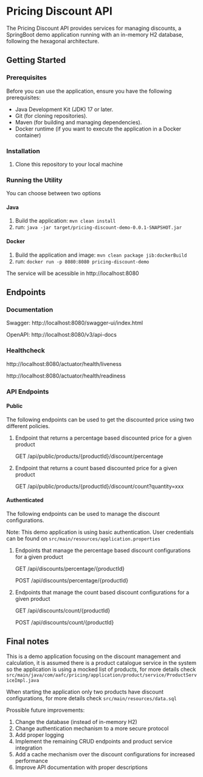 # Pricing Discount API

The Pricing Discount API provides services for managing discounts, a SpringBoot demo application running with an in-memory H2 database, following the hexagonal architecture.

## Getting Started

### Prerequisites

Before you can use the application, ensure you have the following prerequisites:

- Java Development Kit (JDK) 17 or later.
- Git (for cloning repositories).
- Maven (for building and managing dependencies).
- Docker runtime (if you want to execute the application in a Docker container)

### Installation

1. Clone this repository to your local machine

### Running the Utility

You can choose between two options

#### Java

1. Build the application: `mvn clean install`
2. run: `java -jar target/pricing-discount-demo-0.0.1-SNAPSHOT.jar`

#### Docker

1. Build the application and image: `mvn clean package jib:dockerBuild`
2. run: `docker run -p 8080:8080 pricing-discount-demo`

The service will be acessible in http://localhost:8080

## Endpoints

### Documentation

Swagger: http://localhost:8080/swagger-ui/index.html

OpenAPI: http://localhost:8080/v3/api-docs

### Healthcheck

http://localhost:8080/actuator/health/liveness

http://localhost:8080/actuator/health/readiness

### API Endpoints

#### Public

The following endpoints can be used to get the discounted price using two different policies.

1. Endpoint that returns a percentage based discounted price for a given product

    GET
    /api/public/products/{productId}/discount/percentage

2. Endpoint that returns a count based discounted price for a given product

    GET
    /api/public/products/{productId}/discount/count?quantity=xxx

#### Authenticated

The following endpoints can be used to manage the discount configurations.

Note: This demo application is using basic authentication. User credentials can be found on `src/main/resources/application.properties`

1. Endpoints that manage the percentage based discount configurations for a given product

    GET
    /api/discounts/percentage/{productId}

    POST
    /api/discounts/percentage/{productId}

2. Endpoints that manage the count based discount configurations for a given product

    GET
    /api/discounts/count/{productId}

    POST
    /api/discounts/count/{productId}

## Final notes

This is a demo application focusing on the discount management and calculation, it is assumed there is a product catalogue service in the system so the application is using a mocked list of products, for more details check `src/main/java/com/aafc/pricing/application/product/service/ProductServiceImpl.java`

When starting the application only two products have discount configurations, for more details check `src/main/resources/data.sql`

Prossible future improvements:

1. Change the database (instead of in-memory H2)
2. Change authentication mechanism to a more secure protocol
3. Add proper logging
4. Implement the remaining CRUD endpoints and product service integration
5. Add a cache mechanism over the discount configurations for increased performance
6. Improve API documentation with proper descriptions
